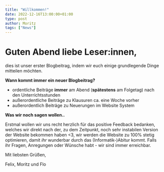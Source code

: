 ```yaml
---
title: "Willkommen!"
date: 2022-12-16T13:00:00+01:00
type: post
author: Moritz
tags: ["News"]
---
```


# Guten Abend liebe Leser:innen,

dies ist unser erster Blogbeitrag, indem wir euch einige grundlegende Dinge mitteilen möchten.

**Wann kommt immer ein neuer Blogbeitrag?**
- ordentliche Beiträge **immer** am Abend (**spätestens** am Folgetag) nach den Unterrichtsstunden
- außerordentliche Beiträge zu Klausuren ca. eine Woche vorher
- außerordentlich Beiträge zu Neuerungen im Website System

**Was wir noch sagen wollen..**

Erstmal wollen wir uns recht herzlich für das positive Feedback bedanken, welches wir direkt nach der, zu dem Zeitpunkt, noch sehr instabilen Version der Website bekommen haben <3, wir werden die Website zu 100% stetig optimieren, damit *ihr* wunderbar durch das (Informatik-)Abitur kommt. Falls ihr Fragen, Anregungen oder Wünsche habt - wir sind immer erreichbar.

Mit liebsten Grüßen,

Felix, Moritz und Flo

